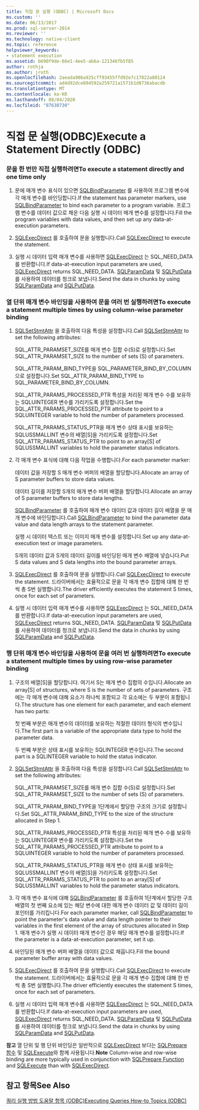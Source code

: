 ```yaml
---
title: 직접 문 실행 (ODBC) | Microsoft Docs
ms.custom: ''
ms.date: 06/13/2017
ms.prod: sql-server-2014
ms.reviewer: ''
ms.technology: native-client
ms.topic: reference
helpviewer_keywords:
- statement execution
ms.assetid: b690f9de-66e1-4ee5-ab6a-121346fb5f85
author: rothja
ms.author: jroth
ms.openlocfilehash: 2aeada906a925cff93455ffd92e7c17822a80124
ms.sourcegitcommit: ad4d92dce894592a259721a1571b1d8736abacdb
ms.translationtype: MT
ms.contentlocale: ko-KR
ms.lasthandoff: 08/04/2020
ms.locfileid: "87638730"
---
```

# <a name="execute-a-statement-directly-odbc"></a><span data-ttu-id="8f069-102">직접 문 실행(ODBC)</span><span class="sxs-lookup"><span data-stu-id="8f069-102">Execute a Statement Directly (ODBC)</span></span>
    
### <a name="to-execute-a-statement-directly-and-one-time-only"></a><span data-ttu-id="8f069-103">문을 한 번만 직접 실행하려면</span><span class="sxs-lookup"><span data-stu-id="8f069-103">To execute a statement directly and one time only</span></span>  
  
1.  <span data-ttu-id="8f069-104">문에 매개 변수 표식이 있으면 [SQLBindParameter](../../native-client-odbc-api/sqlbindparameter.md) 를 사용하여 프로그램 변수에 각 매개 변수를 바인딩합니다.</span><span class="sxs-lookup"><span data-stu-id="8f069-104">If the statement has parameter markers, use [SQLBindParameter](../../native-client-odbc-api/sqlbindparameter.md) to bind each parameter to a program variable.</span></span> <span data-ttu-id="8f069-105">프로그램 변수를 데이터 값으로 채운 다음 실행 시 데이터 매개 변수를 설정합니다.</span><span class="sxs-lookup"><span data-stu-id="8f069-105">Fill the program variables with data values, and then set up any data-at-execution parameters.</span></span>  
  
2.  <span data-ttu-id="8f069-106">[SQLExecDirect](https://go.microsoft.com/fwlink/?LinkId=58399) 를 호출하여 문을 실행합니다.</span><span class="sxs-lookup"><span data-stu-id="8f069-106">Call [SQLExecDirect](https://go.microsoft.com/fwlink/?LinkId=58399) to execute the statement.</span></span>  
  
3.  <span data-ttu-id="8f069-107">실행 시 데이터 입력 매개 변수를 사용하면 [SQLExecDirect](https://go.microsoft.com/fwlink/?LinkId=58399) 는 SQL_NEED_DATA를 반환합니다.</span><span class="sxs-lookup"><span data-stu-id="8f069-107">If data-at-execution input parameters are used, [SQLExecDirect](https://go.microsoft.com/fwlink/?LinkId=58399) returns SQL_NEED_DATA.</span></span> <span data-ttu-id="8f069-108">[SQLParamData](https://go.microsoft.com/fwlink/?LinkId=58405) 및 [SQLPutData](../../native-client-odbc-api/sqlputdata.md)를 사용하여 데이터를 청크로 보냅니다.</span><span class="sxs-lookup"><span data-stu-id="8f069-108">Send the data in chunks by using [SQLParamData](https://go.microsoft.com/fwlink/?LinkId=58405) and [SQLPutData](../../native-client-odbc-api/sqlputdata.md).</span></span>  
  
### <a name="to-execute-a-statement-multiple-times-by-using-column-wise-parameter-binding"></a><span data-ttu-id="8f069-109">열 단위 매개 변수 바인딩을 사용하여 문을 여러 번 실행하려면</span><span class="sxs-lookup"><span data-stu-id="8f069-109">To execute a statement multiple times by using column-wise parameter binding</span></span>  
  
1.  <span data-ttu-id="8f069-110">[SQLSetStmtAttr](../../native-client-odbc-api/sqlsetstmtattr.md) 을 호출하여 다음 특성을 설정합니다.</span><span class="sxs-lookup"><span data-stu-id="8f069-110">Call [SQLSetStmtAttr](../../native-client-odbc-api/sqlsetstmtattr.md) to set the following attributes:</span></span>  
  
     <span data-ttu-id="8f069-111">SQL_ATTR_PARAMSET_SIZE를 매개 변수 집합 수(S)로 설정합니다.</span><span class="sxs-lookup"><span data-stu-id="8f069-111">Set SQL_ATTR_PARAMSET_SIZE to the number of sets (S) of parameters.</span></span>  
  
     <span data-ttu-id="8f069-112">SQL_ATTR_PARAM_BIND_TYPE을 SQL_PARAMETER_BIND_BY_COLUMN으로 설정합니다.</span><span class="sxs-lookup"><span data-stu-id="8f069-112">Set SQL_ATTR_PARAM_BIND_TYPE to SQL_PARAMETER_BIND_BY_COLUMN.</span></span>  
  
     <span data-ttu-id="8f069-113">SQL_ATTR_PARAMS_PROCESSED_PTR 특성을 처리된 매개 변수 수를 보유하는 SQLUINTEGER 변수를 가리키도록 설정합니다.</span><span class="sxs-lookup"><span data-stu-id="8f069-113">Set the SQL_ATTR_PARAMS_PROCESSED_PTR attribute to point to a SQLUINTEGER variable to hold the number of parameters processed.</span></span>  
  
     <span data-ttu-id="8f069-114">SQL_ATTR_PARAMS_STATUS_PTR을 매개 변수 상태 표시를 보유하는 SQLUSSMALLINT 변수의 배열[S]을 가리키도록 설정합니다.</span><span class="sxs-lookup"><span data-stu-id="8f069-114">Set SQL_ATTR_PARAMS_STATUS_PTR to point to an array[S] of SQLUSSMALLINT variables to hold the parameter status indicators.</span></span>  
  
2.  <span data-ttu-id="8f069-115">각 매개 변수 표식에 대해 다음 작업을 수행합니다.</span><span class="sxs-lookup"><span data-stu-id="8f069-115">For each parameter marker:</span></span>  
  
     <span data-ttu-id="8f069-116">데이터 값을 저장할 S 매개 변수 버퍼의 배열을 할당합니다.</span><span class="sxs-lookup"><span data-stu-id="8f069-116">Allocate an array of S parameter buffers to store data values.</span></span>  
  
     <span data-ttu-id="8f069-117">데이터 길이를 저장할 S개의 매개 변수 버퍼 배열을 할당합니다.</span><span class="sxs-lookup"><span data-stu-id="8f069-117">Allocate an array of S parameter buffers to store data lengths.</span></span>  
  
     <span data-ttu-id="8f069-118">[SQLBindParameter](../../native-client-odbc-api/sqlbindparameter.md) 를 호출하여 매개 변수 데이터 값과 데이터 길이 배열을 문 매개 변수에 바인딩합니다.</span><span class="sxs-lookup"><span data-stu-id="8f069-118">Call [SQLBindParameter](../../native-client-odbc-api/sqlbindparameter.md) to bind the parameter data value and data length arrays to the statement parameter.</span></span>  
  
     <span data-ttu-id="8f069-119">실행 시 데이터 텍스트 또는 이미지 매개 변수를 설정합니다.</span><span class="sxs-lookup"><span data-stu-id="8f069-119">Set up any data-at-execution text or image parameters.</span></span>  
  
     <span data-ttu-id="8f069-120">S개의 데이터 값과 S개의 데이터 길이를 바인딩된 매개 변수 배열에 넣습니다.</span><span class="sxs-lookup"><span data-stu-id="8f069-120">Put S data values and S data lengths into the bound parameter arrays.</span></span>  
  
3.  <span data-ttu-id="8f069-121">[SQLExecDirect](https://go.microsoft.com/fwlink/?LinkId=58399) 를 호출하여 문을 실행합니다.</span><span class="sxs-lookup"><span data-stu-id="8f069-121">Call [SQLExecDirect](https://go.microsoft.com/fwlink/?LinkId=58399) to execute the statement.</span></span> <span data-ttu-id="8f069-122">드라이버에서는 효율적으로 문을 각 매개 변수 집합에 대해 한 번씩 총 S번 실행합니다.</span><span class="sxs-lookup"><span data-stu-id="8f069-122">The driver efficiently executes the statement S times, once for each set of parameters.</span></span>  
  
4.  <span data-ttu-id="8f069-123">실행 시 데이터 입력 매개 변수를 사용하면 [SQLExecDirect](https://go.microsoft.com/fwlink/?LinkId=58399) 는 SQL_NEED_DATA를 반환합니다.</span><span class="sxs-lookup"><span data-stu-id="8f069-123">If data-at-execution input parameters are used, [SQLExecDirect](https://go.microsoft.com/fwlink/?LinkId=58399) returns SQL_NEED_DATA.</span></span> <span data-ttu-id="8f069-124">[SQLParamData](https://go.microsoft.com/fwlink/?LinkId=58405) 및 [SQLPutData](../../native-client-odbc-api/sqlputdata.md)를 사용하여 데이터를 청크로 보냅니다.</span><span class="sxs-lookup"><span data-stu-id="8f069-124">Send the data in chunks by using [SQLParamData](https://go.microsoft.com/fwlink/?LinkId=58405) and [SQLPutData](../../native-client-odbc-api/sqlputdata.md).</span></span>  
  
### <a name="to-execute-a-statement-multiple-times-by-using-row-wise-parameter-binding"></a><span data-ttu-id="8f069-125">행 단위 매개 변수 바인딩을 사용하여 문을 여러 번 실행하려면</span><span class="sxs-lookup"><span data-stu-id="8f069-125">To execute a statement multiple times by using row-wise parameter binding</span></span>  
  
1.  <span data-ttu-id="8f069-126">구조의 배열[S]을 할당합니다. 여기서 S는 매개 변수 집합의 수입니다.</span><span class="sxs-lookup"><span data-stu-id="8f069-126">Allocate an array[S] of structures, where S is the number of sets of parameters.</span></span> <span data-ttu-id="8f069-127">구조에는 각 매개 변수에 대해 요소가 하나씩 포함되고 각 요소에는 두 부분이 포함됩니다.</span><span class="sxs-lookup"><span data-stu-id="8f069-127">The structure has one element for each parameter, and each element has two parts:</span></span>  
  
     <span data-ttu-id="8f069-128">첫 번째 부분은 매개 변수의 데이터를 보유하는 적절한 데이터 형식의 변수입니다.</span><span class="sxs-lookup"><span data-stu-id="8f069-128">The first part is a variable of the appropriate data type to hold the parameter data.</span></span>  
  
     <span data-ttu-id="8f069-129">두 번째 부분은 상태 표시를 보유하는 SQLINTEGER 변수입니다.</span><span class="sxs-lookup"><span data-stu-id="8f069-129">The second part is a SQLINTEGER variable to hold the status indicator.</span></span>  
  
2.  <span data-ttu-id="8f069-130">[SQLSetStmtAttr](../../native-client-odbc-api/sqlsetstmtattr.md) 을 호출하여 다음 특성을 설정합니다.</span><span class="sxs-lookup"><span data-stu-id="8f069-130">Call [SQLSetStmtAttr](../../native-client-odbc-api/sqlsetstmtattr.md) to set the following attributes:</span></span>  
  
     <span data-ttu-id="8f069-131">SQL_ATTR_PARAMSET_SIZE를 매개 변수 집합 수(S)로 설정합니다.</span><span class="sxs-lookup"><span data-stu-id="8f069-131">Set SQL_ATTR_PARAMSET_SIZE to the number of sets (S) of parameters.</span></span>  
  
     <span data-ttu-id="8f069-132">SQL_ATTR_PARAM_BIND_TYPE을 1단계에서 할당한 구조의 크기로 설정합니다.</span><span class="sxs-lookup"><span data-stu-id="8f069-132">Set SQL_ATTR_PARAM_BIND_TYPE to the size of the structure allocated in Step 1.</span></span>  
  
     <span data-ttu-id="8f069-133">SQL_ATTR_PARAMS_PROCESSED_PTR 특성을 처리된 매개 변수 수를 보유하는 SQLUINTEGER 변수를 가리키도록 설정합니다.</span><span class="sxs-lookup"><span data-stu-id="8f069-133">Set the SQL_ATTR_PARAMS_PROCESSED_PTR attribute to point to a SQLUINTEGER variable to hold the number of parameters processed.</span></span>  
  
     <span data-ttu-id="8f069-134">SQL_ATTR_PARAMS_STATUS_PTR을 매개 변수 상태 표시를 보유하는 SQLUSSMALLINT 변수의 배열[S]을 가리키도록 설정합니다.</span><span class="sxs-lookup"><span data-stu-id="8f069-134">Set SQL_ATTR_PARAMS_STATUS_PTR to point to an array[S] of SQLUSSMALLINT variables to hold the parameter status indicators.</span></span>  
  
3.  <span data-ttu-id="8f069-135">각 매개 변수 표식에 대해 [SQLBindParameter](../../native-client-odbc-api/sqlbindparameter.md) 를 호출하여 1단계에서 할당한 구조 배열의 첫 번째 요소에 있는 해당 변수에 대한 매개 변수 데이터 값 및 데이터 길이 포인터를 가리킵니다.</span><span class="sxs-lookup"><span data-stu-id="8f069-135">For each parameter marker, call [SQLBindParameter](../../native-client-odbc-api/sqlbindparameter.md) to point the parameter's data value and data length pointer to their variables in the first element of the array of structures allocated in Step 1.</span></span> <span data-ttu-id="8f069-136">매개 변수가 실행 시 데이터 매개 변수인 경우 해당 매개 변수를 설정합니다.</span><span class="sxs-lookup"><span data-stu-id="8f069-136">If the parameter is a data-at-execution parameter, set it up.</span></span>  
  
4.  <span data-ttu-id="8f069-137">바인딩된 매개 변수 버퍼 배열을 데이터 값으로 채웁니다.</span><span class="sxs-lookup"><span data-stu-id="8f069-137">Fill the bound parameter buffer array with data values.</span></span>  
  
5.  <span data-ttu-id="8f069-138">[SQLExecDirect](https://go.microsoft.com/fwlink/?LinkId=58399) 를 호출하여 문을 실행합니다.</span><span class="sxs-lookup"><span data-stu-id="8f069-138">Call [SQLExecDirect](https://go.microsoft.com/fwlink/?LinkId=58399) to execute the statement.</span></span> <span data-ttu-id="8f069-139">드라이버에서는 효율적으로 문을 각 매개 변수 집합에 대해 한 번씩 총 S번 실행합니다.</span><span class="sxs-lookup"><span data-stu-id="8f069-139">The driver efficiently executes the statement S times, once for each set of parameters.</span></span>  
  
6.  <span data-ttu-id="8f069-140">실행 시 데이터 입력 매개 변수를 사용하면 [SQLExecDirect](https://go.microsoft.com/fwlink/?LinkId=58399) 는 SQL_NEED_DATA를 반환합니다.</span><span class="sxs-lookup"><span data-stu-id="8f069-140">If data-at-execution input parameters are used, [SQLExecDirect](https://go.microsoft.com/fwlink/?LinkId=58399) returns SQL_NEED_DATA.</span></span> <span data-ttu-id="8f069-141">[SQLParamData](https://go.microsoft.com/fwlink/?LinkId=58405) 및 [SQLPutData](../../native-client-odbc-api/sqlputdata.md)를 사용하여 데이터를 청크로 보냅니다.</span><span class="sxs-lookup"><span data-stu-id="8f069-141">Send the data in chunks by using [SQLParamData](https://go.microsoft.com/fwlink/?LinkId=58405) and [SQLPutData](../../native-client-odbc-api/sqlputdata.md).</span></span>  
  
 <span data-ttu-id="8f069-142">**참고** 열 단위 및 행 단위 바인딩은 일반적으로 [SQLExecDirect](https://go.microsoft.com/fwlink/?LinkId=59360) 보다는 [SQLPrepare 함수](https://go.microsoft.com/fwlink/?LinkId=58400) 및 [SQLExecute](https://go.microsoft.com/fwlink/?LinkId=58399)와 함께 사용됩니다.</span><span class="sxs-lookup"><span data-stu-id="8f069-142">**Note** Column-wise and row-wise binding are more typically used in conjunction with [SQLPrepare Function](https://go.microsoft.com/fwlink/?LinkId=59360) and [SQLExecute](https://go.microsoft.com/fwlink/?LinkId=58400) than with [SQLExecDirect](https://go.microsoft.com/fwlink/?LinkId=58399).</span></span>  
  
## <a name="see-also"></a><span data-ttu-id="8f069-143">참고 항목</span><span class="sxs-lookup"><span data-stu-id="8f069-143">See Also</span></span>  
 [<span data-ttu-id="8f069-144">쿼리 실행 방법 도움말 항목 &#40;ODBC&#41;</span><span class="sxs-lookup"><span data-stu-id="8f069-144">Executing Queries How-to Topics &#40;ODBC&#41;</span></span>](executing-queries-how-to-topics-odbc.md)  
  
  
